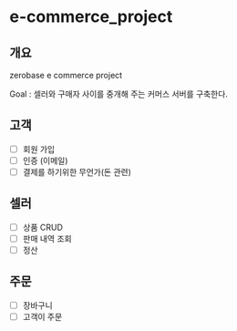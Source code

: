 # e-commerce_project

## 개요
zerobase e commerce project

Goal : 셀러와 구매자 사이를 중개해 주는 커머스 서버를 구축한다.

## 고객
- [ ] 회원 가입
- [ ] 인증 (이메일)
- [ ] 결제를 하기위한 무언가(돈 관련)

## 셀러
- [ ] 상품 CRUD
- [ ] 판매 내역 조회
- [ ] 정산

## 주문
- [ ] 장바구니
- [ ] 고객이 주문
